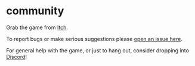 # community

Grab the game from [Itch](https://dorfl.itch.io/factropy).

To report bugs or make serious suggestions please [open an issue here](https://github.com/factropy/community/issues).

For general help with the game, or just to hang out, consider dropping into [Discord](https://discord.gg/PKeVHU4wjD)!
